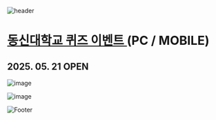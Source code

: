 ![header](https://capsule-render.vercel.app/api?type=wave&color=auto&height=150&section=header&text=2025.%2005.%2021&fontSize=60)

# <a href="https://promotion.daum-kg.net/correct_report/"> 동신대학교 퀴즈 이벤트 </a> (PC / MOBILE)
## 2025. 05. 21 OPEN

![image](https://github.com/user-attachments/assets/9478c4b9-5c63-4e2a-b883-7ed8db4e3e79)

![image](https://github.com/user-attachments/assets/cd7d55c6-9a49-4a2f-ad10-937abf36b636)

![Footer](https://capsule-render.vercel.app/api?type=waving&color=auto&height=200&section=footer)






